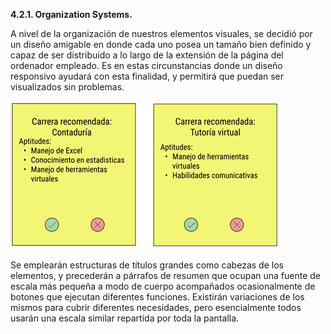 **4.2.1. Organization Systems.**

A nivel de la organización de nuestros elementos visuales, se decidió por un diseño amigable en donde cada uno posea un tamaño bien definido y capaz de ser distribuido a lo largo de la extensión de la página del ordenador empleado. Es en estas circunstancias donde un diseño responsivo ayudará con esta finalidad, y permitirá que puedan ser visualizados sin problemas.

![Organization](images/Organization.png)

Se emplearán estructuras de títulos grandes como cabezas de los elementos, y precederán a párrafos de resumen que ocupan una fuente de escala más pequeña a modo de cuerpo acompañados ocasionalmente de botones que ejecutan diferentes funciones. Existirán variaciones de los mismos para cubrir diferentes necesidades, pero esencialmente todos usarán una escala similar repartida por toda la pantalla.
